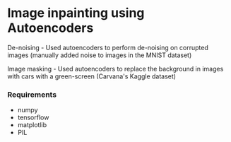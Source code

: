 # Image inpainting using Autoencoders

De-noising - Used autoencoders to perform de-noising on corrupted images (manually added noise to images in the MNIST dataset)

Image masking - Used autoencoders to replace the background in images with cars with a green-screen (Carvana's Kaggle dataset)

### Requirements
- numpy
- tensorflow
- matplotlib
- PIL
